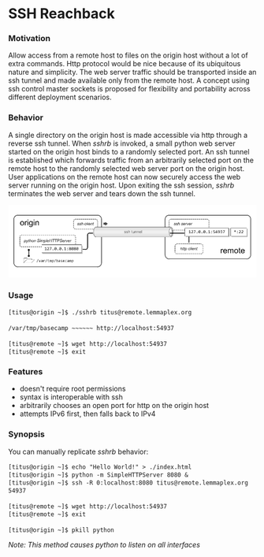 
# SSH Reachback

### Motivation
Allow access from a remote host to files on the origin host without a lot of extra commands.  Http protocol would be nice because of its ubiquitous nature and simplicity.  The web server traffic should be transported inside an ssh tunnel and made available only from the remote host.  A concept using ssh control master sockets is proposed for flexibility and portability across different deployment scenarios.

### Behavior
A single directory on the origin host is made accessible via http through a reverse ssh tunnel.  When _sshrb_ is invoked, a small python web server started on the origin host binds to a randomly selected port.  An ssh tunnel is established which forwards traffic from an arbitrarily selected port on the remote host to the randomly selected web server port on the origin host.  User applications on the remote host can now securely access the web server running on the origin host.
Upon exiting the ssh session, _sshrb_ terminates the web server and tears down the ssh tunnel.

![](https://github.com/devlush/reachback/raw/master/docs/reachback.png)

### Usage

```
[titus@origin ~]$ ./sshrb titus@remote.lemmaplex.org

/var/tmp/basecamp ~~~~~~ http://localhost:54937

[titus@remote ~]$ wget http://localhost:54937
[titus@remote ~]$ exit
```

### Features
- doesn't require root permissions
- syntax is interoperable with ssh
- arbitrarily chooses an open port for http on the origin host
- attempts IPv6 first, then falls back to IPv4


### Synopsis
You can manually replicate _sshrb_ behavior:
```
[titus@origin ~]$ echo "Hello World!" > ./index.html
[titus@origin ~]$ python -m SimpleHTTPServer 8080 &
[titus@origin ~]$ ssh -R 0:localhost:8080 titus@remote.lemmaplex.org
54937

[titus@remote ~]$ wget http://localhost:54937
[titus@remote ~]$ exit

[titus@origin ~]$ pkill python
```
_Note: This method causes python to listen on all interfaces_
